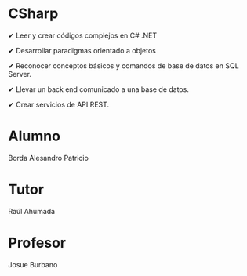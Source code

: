 # CSharp

✔ Leer y crear códigos complejos en C# .NET

✔ Desarrollar paradigmas orientado a objetos

✔ Reconocer conceptos básicos y comandos de base
de datos en SQL Server.

✔ Llevar un back end comunicado a una base de datos.

✔ Crear servicios de API REST.

# Alumno
Borda Alesandro Patricio

# Tutor
Raúl Ahumada

# Profesor
Josue Burbano
